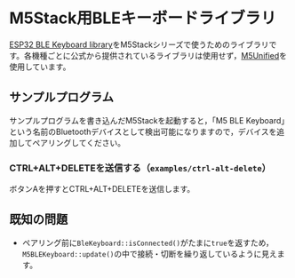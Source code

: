 # M5Stack用BLEキーボードライブラリ

[ESP32 BLE Keyboard library](https://github.com/T-vK/ESP32-BLE-Keyboard)をM5Stackシリーズで使うためのライブラリです。各機種ごとに公式から提供されているライブラリは使用せず，[M5Unified](https://github.com/m5stack/M5Unified)を使用しています。

## サンプルプログラム

サンプルプログラムを書き込んだM5Stackを起動すると，「M5 BLE Keyboard」という名前のBluetoothデバイスとして検出可能になりますので，デバイスを追加してペアリングしてください。
### CTRL+ALT+DELETEを送信する（`examples/ctrl-alt-delete`）

ボタンAを押すとCTRL+ALT+DELETEを送信します。

## 既知の問題

- ペアリング前に`BleKeyboard::isConnected()`がたまに`true`を返すため，`M5BLEKeyboard::update()`の中で接続・切断を繰り返しているように見えます。
